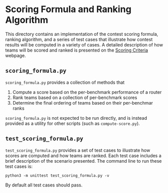 # Scoring Formula and Ranking Algorithm
This directory contains an implementation of the contest scoring formula,
ranking algorithm, and a series of test cases that illustrate how contest
results will be computed in a variety of cases. A detailed description of how
teams will be scored and ranked is presented on the
[Scoring Criteria](https://xilinx.github.io/fpga24_routing_contest/score.html)
webpage.

## `scoring_formula.py`
`scoring_formula.py` provides a collection of methods that

1. Compute a score based on the per-benchmark performance of a router
2. Rank teams based on a collection of per-benchmark scores
3. Determine the final ordering of teams based on their per-benchmar ranks

`scoring_formula.py` is not expected to be run directly, and is instead
provided as a utility for other scripts (such as `compute-score.py`).

## `test_scoring_formula.py`
`test_scoring_formula.py` provides a set of test cases to illustrate how
scores are computed and how teams are ranked. Each test case includes a brief
description of the scenario presented. The command line to run these test cases
is:

```
python3 -m unittest test_scoring_formula.py -v
```

By default all test cases should pass.
